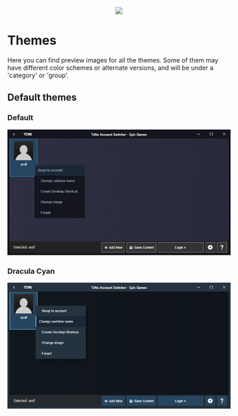 
<p align="center">
  <a href="https://tcno.co/">
    <img src="https://raw.githubusercontent.com/TcNobo/TcNo-Acc-Switcher/master/other/img/Banner.png"></a>
</p>

# Themes

Here you can find preview images for all the themes. Some of them may have different color schemes or alternate versions, and will be under a 'category' or 'group'. 

## Default themes

### Default

![Default Screenshot](Default_Themes/Default/Switcher.png)

### Dracula Cyan

![Dracula Cyan Screenshot](Default_Themes/Dracula_Cyan/Switcher.png)